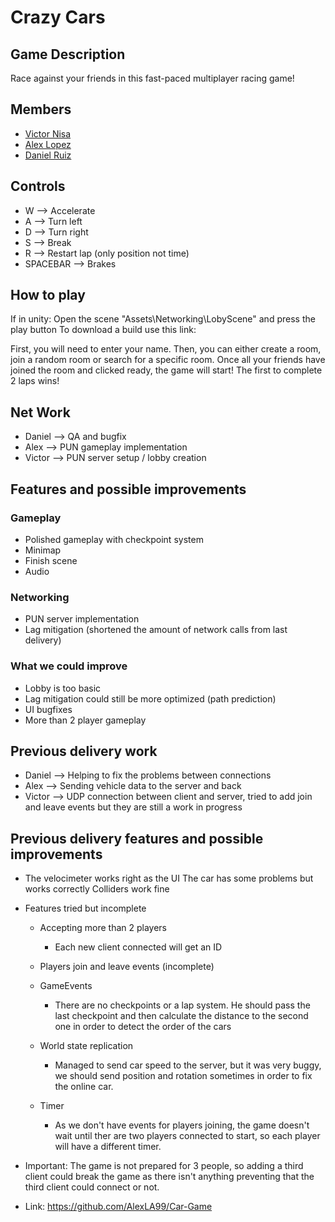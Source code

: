 # Crazy Cars

## Game Description

Race against your friends in this fast-paced multiplayer racing game!

## Members

- [Victor Nisa](https://github.com/VictorNisa)
- [Alex Lopez](https://github.com/AlexLA99)
- [Daniel Ruiz](https://github.com/xsiro)

## Controls

- W --> Accelerate
- A --> Turn left
- D --> Turn right
- S --> Break
- R --> Restart lap (only position not time)
- SPACEBAR --> Brakes

## How to play

If in unity: Open the scene "Assets\Networking\LobyScene" and press the play button
To download a build use this link: 

First, you will need to enter your name. Then, you can either create a room, join a random room or search for a specific room. Once all your friends have joined the room and clicked ready, the game will start! The first to complete 2 laps wins!

## Net Work
- Daniel --> QA and bugfix
- Alex --> PUN gameplay implementation
- Victor --> PUN server setup / lobby creation 

## Features and possible improvements

### Gameplay

- Polished gameplay with checkpoint system
- Minimap
- Finish scene
- Audio

### Networking

- PUN server implementation
- Lag mitigation (shortened the amount of network calls from last delivery)

### What we could improve

- Lobby is too basic
- Lag mitigation could still be more optimized (path prediction)
- UI bugfixes
- More than 2 player gameplay

## Previous delivery work

- Daniel --> Helping to fix the problems between connections
- Alex --> Sending vehicle data to the server and back
- Victor --> UDP connection between client and server, tried to add join and leave events but they are still a work in progress

## Previous delivery features and possible improvements

- The velocimeter works right as the UI
	The car has some problems but works correctly
	Colliders work fine

- Features tried but incomplete
	- Accepting more than 2 players
		- Each new client connected will get an ID

	- Players join and leave events (incomplete)

	- GameEvents
		- There are no checkpoints or a lap system. He should pass the last checkpoint and then calculate the distance to the second one in order to detect the order of the cars

	- World state replication
		- Managed to send car speed to the server, but it was very buggy, we should send position and rotation sometimes in order to fix the online car.

	- Timer
		- As we don't have events for players joining, the game doesn't wait until ther are two players connected to start, so each player will have a different timer.

- Important: The game is not prepared for 3 people, so adding a third client could break the game as there isn't anything preventing that the third client could connect or not.


- Link: https://github.com/AlexLA99/Car-Game
